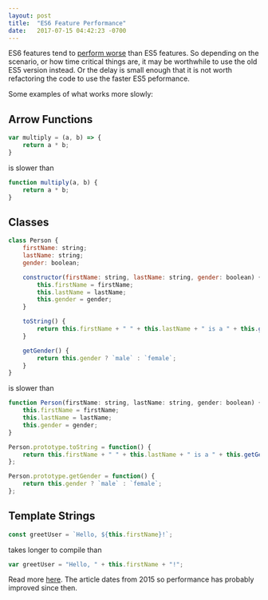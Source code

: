 ```yaml
---
layout: post
title:  "ES6 Feature Performance"
date:   2017-07-15 04:42:23 -0700
---
```


ES6 features tend to [perform worse](http://incaseofstairs.com/2015/06/es6-feature-performance/)
than ES5 features.
So depending on the scenario, or how time critical things are,
it may be worthwhile to use the old ES5 version instead.
Or the delay is small enough that it is not worth refactoring the code
to use the faster ES5 peformance.

Some examples of what works more slowly:

## Arrow Functions

```js
var multiply = (a, b) => {
	return a * b; 
}
```

is slower than

```js
function multiply(a, b) {
	return a * b;
}
```

## Classes

```js
class Person {
	firstName: string;
	lastName: string;
	gender: boolean;

	constructor(firstName: string, lastName: string, gender: boolean) {
		this.firstName = firstName;
		this.lastName = lastName;
		this.gender = gender;
	}

	toString() {
		return this.firstName + " " + this.lastName + " is a " + this.getGender();
	}

	getGender() {
		return this.gender ? `male` : `female`;
	}
}
```

is slower than

```js
function Person(firstName: string, lastName: string, gender: boolean) {
	this.firstName = firstName;
	this.lastName = lastName;
	this.gender = gender;
}

Person.prototype.toString = function() {
	return this.firstName + " " + this.lastName + " is a " + this.getGender();
};

Person.prototype.getGender = function() {
	return this.gender ? `male` : `female`;
};
```


## Template Strings

```js
const greetUser = `Hello, ${this.firstName}!`;
```

takes longer to compile than

```js
var greetUser = "Hello, " + this.firstName + "!";
```

Read more [here](http://incaseofstairs.com/2015/06/es6-feature-performance/).
The article dates from 2015 so performance has probably improved since then.



















